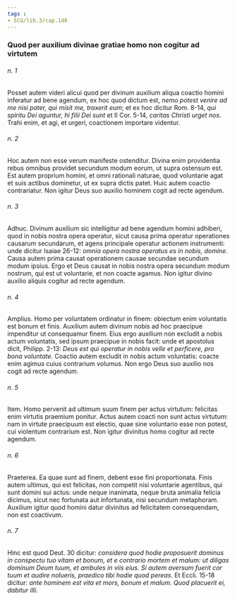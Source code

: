 ```yaml
---
tags : 
- SCG/lib.3/cap.148
---
```


### Quod per auxilium divinae gratiae homo non cogitur ad virtutem

###### n. 1
Posset autem videri alicui quod per divinum auxilium aliqua coactio homini inferatur ad bene agendum, ex hoc quod dictum est, *nemo potest venire ad me nisi pater, qui misit me, traxerit eum*; et ex hoc dicitur Rom. 8-14, *qui spiritu Dei aguntur, hi filii Dei sunt* et II Cor. 5-14, *caritas Christi urget nos*. Trahi enim, et agi, et urgeri, coactionem importare videntur.

###### n. 2
Hoc autem non esse verum manifeste ostenditur. Divina enim providentia rebus omnibus providet secundum modum eorum, ut supra ostensum est. Est autem proprium homini, et omni rationali naturae, quod voluntarie agat et suis actibus dominetur, ut ex supra dictis patet. Huic autem coactio contrariatur. Non igitur Deus suo auxilio hominem cogit ad recte agendum.

###### n. 3
Adhuc. Divinum auxilium sic intelligitur ad bene agendum homini adhiberi, quod in nobis nostra opera operatur, sicut causa prima operatur operationes causarum secundarum, et agens principale operatur actionem instrumenti: unde dicitur Isaiae 26-12: *omnia opera nostra operatus es in nobis, domine*. Causa autem prima causat operationem causae secundae secundum modum ipsius. Ergo et Deus causat in nobis nostra opera secundum modum nostrum, qui est ut voluntarie, et non coacte agamus. Non igitur divino auxilio aliquis cogitur ad recte agendum.

###### n. 4
Amplius. Homo per voluntatem ordinatur in finem: obiectum enim voluntatis est bonum et finis. Auxilium autem divinum nobis ad hoc praecipue impenditur ut consequamur finem. Eius ergo auxilium non excludit a nobis actum voluntatis, sed ipsum praecipue in nobis facit: unde et apostolus dicit, Philipp. 2-13: *Deus est qui operatur in nobis velle et perficere, pro bona voluntate*. Coactio autem excludit in nobis actum voluntatis: coacte enim agimus cuius contrarium volumus. Non ergo Deus suo auxilio nos cogit ad recte agendum.

###### n. 5
Item. Homo pervenit ad ultimum suum finem per actus virtutum: felicitas enim virtutis praemium ponitur. Actus autem coacti non sunt actus virtutum: nam in virtute praecipuum est electio, quae sine voluntario esse non potest, cui violentum contrarium est. Non igitur divinitus homo cogitur ad recte agendum.

###### n. 6
Praeterea. Ea quae sunt ad finem, debent esse fini proportionata. Finis autem ultimus, qui est felicitas, non competit nisi voluntarie agentibus, qui sunt domini sui actus: unde neque inanimata, neque bruta animalia felicia dicimus, sicut nec fortunata aut infortunata, nisi secundum metaphoram. Auxilium igitur quod homini datur divinitus ad felicitatem consequendam, non est coactivum.

###### n. 7
Hinc est quod Deut. 30 dicitur: *considera quod hodie proposuerit dominus in conspectu tuo vitam et bonum, et e contrario mortem et malum: ut diligas dominum Deum tuum, et ambules in viis eius. Si autem aversum fuerit cor tuum et audire nolueris, praedico tibi hodie quod pereas*. Et Eccli. 15-18 dicitur: *ante hominem est vita et mors, bonum et malum. Quod placuerit ei, dabitur illi*.

